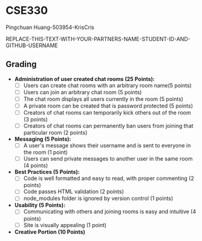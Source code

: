 # CSE330

Pingchuan Huang-503954-KrisCris

REPLACE-THIS-TEXT-WITH-YOUR-PARTNERS-NAME-STUDENT-ID-AND-GITHUB-USERNAME


## Grading

- **Administration of user created chat rooms (25 Points):**
  - [ ] Users can create chat rooms with an arbitrary room name(5 points)
  - [ ] Users can join an arbitrary chat room (5 points)
  - [ ] The chat room displays all users currently in the room (5 points)
  - [ ] A private room can be created that is password protected (5 points)
  - [ ] Creators of chat rooms can temporarily kick others out of the room (3 points)
  - [ ] Creators of chat rooms can permanently ban users from joining that particular room (2 points)
- **Messaging (5 Points):**
  - [ ] A user's message shows their username and is sent to everyone in the room (1 point)
  - [ ] Users can send private messages to another user in the same room (4 points)
- **Best Practices (5 Points):**
  - [ ] Code is well formatted and easy to read, with proper commenting (2 points)
  - [ ] Code passes HTML validation (2 points)
  - [ ] node_modules folder is ignored by version control (1 points)
- **Usability (5 Points):**
  - [ ] Communicating with others and joining rooms is easy and intuitive (4 points)
  - [ ] Site is visually appealing (1 point)
- **Creative Portion (10 Points)**

